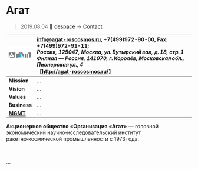 # Агат
> 2019.08.04 [🚀](../../index/index.md) [despace](../index.md) → [Contact](../contact.md)

|[![](../f/contact/a/agat_logo1_thumb.webp)](../f/contact/a/agat_logo1.webp)|<info@agat-roscosmos.ru>, +7(499)972-90-00, Fax: +7(499)972-91-11;<br> *Россия, 125047, Москва, ул. Бутырский вал, д. 18, стр. 1<br> Филиал — Россия, 141070, г. Королёв, Московская обл., Пионерская ул., 4*<br> 【<http://agat-roscosmos.ru/>】|
|:--|:--|
|**Mission**|…|
|**Vision**|…|
|**Values**|…|
|**Business**|…|
|**[MGMT](../mgmt.md)**|…|

**Акционерное общество «Организация «Агат»** — головной экономический научно‑исследовательский институт ракетно‑космической промышленности с 1973 года.



<p style="page-break-after:always"> </p>

…
